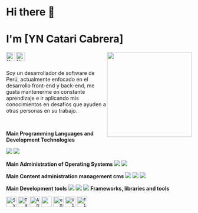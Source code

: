 <h1>Hi there 👋</h1>

# I'm [YN Catari Cabrera] 
<img align="right" width="230" src="https://media.giphy.com/media/M9gbBd9nbDrOTu1Mqx/giphy.gif">

<a href="https://www.linkedin.com/in/yncc/"><img align="left" alt="YN Catari Cabrera | Linkedin" width="24" title="Linkedin" alt="Linkedin" src="https://cdn.svgporn.com/logos/linkedin-icon.svg"></a>

<a href="https://twitter.com/yofer_nain"><img align="left" alt="YN Catari Cabrera| Twitter" width="24" title="Twitter" alt="Twitter" src="https://cdn.svgporn.com/logos/twitter.svg"></a>


<br><br>

Soy un desarrollador de software de Perú, actualmente enfocado en el desarrollo front-end y back-end, me gusta mantenerme en constante aprendizaje e ir aplicando mis conocimientos en desafíos que ayuden a otras personas en su trabajo.

<br>


**Main Programming Languages and Development Technologies**

<code><img src="https://img.icons8.com/color/48/000000/java-coffee-cup-logo.png"/></code>
<code><img src="https://img.icons8.com/color/48/000000/c-plus-plus-logo.png"/></code>


**Main Administration of Operating Systems**
<code><img src="https://img.icons8.com/color/48/000000/windows-10.png"/></code>
<code><img src="https://img.icons8.com/color/48/000000/linux.png"/></code>

**Main Content administration management cms**
<code><img src="https://img.icons8.com/color/48/000000/wordpress.png"/></code>
<code><img src="https://img.icons8.com/color/48/000000/drupal.png"/></code>
<code><img src="https://img.icons8.com/color/48/000000/joomla.png"/></code>

**Main Development tools**
<img src="https://img.icons8.com/color/48/000000/visual-studio.png"/>
<img src="https://img.icons8.com/fluent/48/000000/visual-studio-code-insides.png"/>
<img src="https://img.icons8.com/color/48/4a90e2/microsoft-sql-server.png"/>
**Frameworks, libraries and tools**

<code><a href="https://svelte.dev"><img height="28" title="Svelte" alt="Svelte" src="https://cdn.svgporn.com/logos/svelte-icon.svg"></a></code>
<code><a href="https://https://tailwindcss.com/"><img width="28" title="TailwindCSS" alt="TailwindCSS" src="https://cdn.svgporn.com/logos/tailwindcss-icon.svg"></a></code>
<code><a href="https://angular.io/"><img height="28" title="Angular" alt="Angular" src="https://cdn.svgporn.com/logos/angular-icon.svg"></a></code>
<code><a href="https://reactjs.org" title="ReactJS" alt="ReactJS"><img height="28" src="https://cdn.svgporn.com/logos/react.svg"></a></code>
<code><a href="https://emotion.sh/"><img height="28" title="emotion" alt="emotion" src="https://emotion.sh/static/a76dfa0d18a0536af9e917cdb8f873b9/58e7f/emotion.png"></a></code>
<code><a href="https://code.visualstudio.com/"><img height="28" title="Visual Studio Code" alt="Visual Studio Code" src="https://cdn.svgporn.com/logos/visual-studio-code.svg"></a></code>
<code><a href="http://figma.com/"><img height="28" title="Figma" alt="Figma" src="https://cdn.svgporn.com/logos/figma.svg"></a></code>

